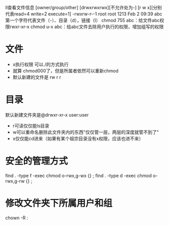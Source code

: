 ll查看文件信息
[owner/group/other]
[drwxrwxrwx][不允许处为-]
[r w x][分别代表read=4 write=2 execute=1]
-rwxrw-r‐-1 root root 1213 Feb 2 09:39 abc
第一个字符代表文件（-）、目录（d），链接（l）
chmod 755 abc：给文件abc权限rwxr-xr-x
chmod u-x abc：给abc文件去除用户执行的权限，增加组写的权限
# 文件
- x执行权限 可以./的方式执行
- 就算 chmod000了，但是所属者依然可以重新chmod
- 默认新建的文件是 rw r r

# 目录
默认新建文件夹是@drwxr-xr-x user:user
- r可读仅仅能ls目录
- w可以重命名删除此文件夹内的东西"仅仅管一层，两层的深度就管不到了"
- x仅仅能cd进来（如果有某个祖宗目录没有x权限，应该也进不来）

# 安全的管理方式
find . -type f -exec chmod o-rwx,g-wx {} \;
find . -type d -exec chmod o-rwx,g-rw {} \;



# 修改文件夹下所属用户和组
chown -R <user>:<group> <folder>